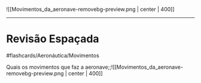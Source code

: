 ![[Movimentos_da_aeronave-removebg-preview.png | center | 400]]

---
# Revisão Espaçada
#flashcards/Aeronáutica/Movimentos

Quais os movimentos que faz a aeronave;;![[Movimentos_da_aeronave-removebg-preview.png | center | 400]]
<!--SR:!2025-06-27,164,310-->